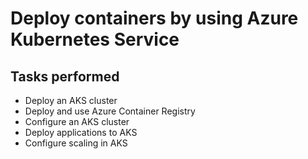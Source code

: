 # Deploy containers by using Azure Kubernetes Service

## Tasks performed
- Deploy an AKS cluster
- Deploy and use Azure Container Registry
- Configure an AKS cluster
- Deploy applications to AKS
- Configure scaling in AKS

